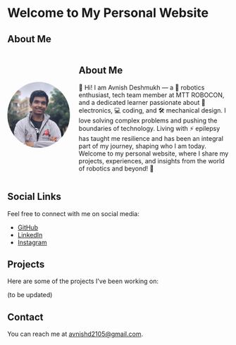 # Welcome to My Personal Website

## About Me

<div style="display: flex; align-items: center;">
    <img src="./profile_picture.jpej" alt="Profile Picture" style="border-radius: 50%; width: 150px; height: 150px; margin-right: 20px;">
    <div>
        <h2>About Me</h2>
        <p>👋 Hi! I am Avnish Deshmukh — a 🤖 robotics enthusiast, tech team member at MTT ROBOCON, and a dedicated learner passionate about 🔧 electronics, 💻 coding, and 🛠️ mechanical design. I love solving complex problems and pushing the boundaries of technology. Living with ⚡ epilepsy has taught me resilience and has been an integral part of my journey, shaping who I am today. Welcome to my personal website, where I share my projects, experiences, and insights from the world of robotics and beyond! 🚀</p>
    </div>
</div>

## Social Links
Feel free to connect with me on social media:

- [GitHub](https://github.com/avnishd2105)
- [LinkedIn](https://www.linkedin.com/in/avnish-deshmukh)
- [Instagram](https://www.instagram.com/av.nish2105/)

## Projects
Here are some of the projects I've been working on:

(to be updated)

## Contact
You can reach me at [avnishd2105@gmail.com](mailto:avnishd2105@gmail.com).

